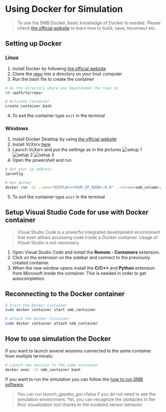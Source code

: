 # Using Docker for Simulation
> To use the SMB Docker, basic knowledge of Docker is needed. Please check [the official website](https://docs.docker.com) to learn how to build, save, reconnect etc.


## Setting up Docker

### Linux
1. Install Docker by following [the official website](https://docs.docker.com/engine/install/)
2. Clone the [repo](https://github.com/ETHZ-RobotX/smb_docker/) into a directory on your host computer
3. Run the bash file to create the container

```bash
# Go the directory where you downloaded the repo to
cd <path/to/repo>

# Activate Container
create_container.bash
```

4. To exit the container type `exit` in the terminal


### Windows

1. Install Docker Desktop by using [the official website](https://docs.docker.com/desktop/windows/install/)
2. Install VcXsrv [here](https://sourceforge.net/projects/vcxsrv/)
3. Launch VcXsrv and put the settings as in the pictures
   ![setup 1](../images/docker_setup_1.png)
   ![setup 2](../images/docker_setup_2.png)
   ![setup 3](../images/docker_setup_3.png)
4. Open the powershell and run

```bash
# Get your ip address
ipconfig

# Run docker
docker run -it --env="DISPLAY=<YOUR_IP_ADDR>:0.0" --volume=smb_volume:/home/catkin_ws/src --net=host --name smb_container ethzrobotx/smb_docker bash
```

5. To exit the container type `exit` in the terminal

## Setup Visual Studio Code for use with Docker container

> Visual Studio Code is a powerful integrated development environment that even allows accessing code inside a Docker container.
> Usage of Visual Studio is not necessary.


1. Open Visual Studio Code and install the **Remote - Containers** extension.
2. Click on the extension on the sidebar and connect to the previously created container.
3. When the new window opens install the **C/C++** and **Python** extension from Microsoft inside the container. This is needed in order to get autocompletion.

## Reconnecting to the Docker container

```bash
# Start the Docker Container
sudo docker container start smb_container

# Attach the Docker Container
sudo docker container attach smb_container
```

## How to use simulation the Docker

If you want to launch several sessions connected to the same container from multiple terminals: 

```bash
# Launch new session to the same container
docker exec -it smb_container bash
```

If you want to run the simulation you can follow the [how to run SMB software](https://ethz-robotx.github.io/SuperMegaBot/core-software/HowToRunSoftware.html).

> You can run launch_gazebo_gui:=false if you do not need to see the simulation environment. Yet, you can recognize the obstacles in the Rviz visualization tool thanks to the modeled sensor behavior.
